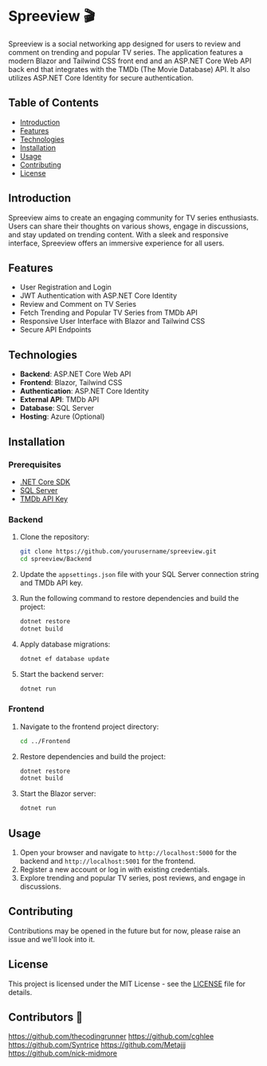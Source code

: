 # Spreeview 🎬

Spreeview is a social networking app designed for users to review and comment on trending and popular TV series. The application features a modern Blazor and Tailwind CSS front end and an ASP.NET Core Web API back end that integrates with the TMDb (The Movie Database) API. It also utilizes ASP.NET Core Identity for secure authentication.

## Table of Contents
- [Introduction](#introduction)
- [Features](#features)
- [Technologies](#technologies)
- [Installation](#installation)
- [Usage](#usage)
- [Contributing](#contributing)
- [License](#license)

## Introduction
Spreeview aims to create an engaging community for TV series enthusiasts. Users can share their thoughts on various shows, engage in discussions, and stay updated on trending content. With a sleek and responsive interface, Spreeview offers an immersive experience for all users.

## Features
- User Registration and Login
- JWT Authentication with ASP.NET Core Identity
- Review and Comment on TV Series
- Fetch Trending and Popular TV Series from TMDb API
- Responsive User Interface with Blazor and Tailwind CSS
- Secure API Endpoints

## Technologies
- **Backend**: ASP.NET Core Web API
- **Frontend**: Blazor, Tailwind CSS
- **Authentication**: ASP.NET Core Identity
- **External API**: TMDb API
- **Database**: SQL Server
- **Hosting**: Azure (Optional)

## Installation
### Prerequisites
- [.NET Core SDK](https://dotnet.microsoft.com/download)
- [SQL Server](https://www.microsoft.com/en-us/sql-server/sql-server-downloads)
- [TMDb API Key](https://www.themoviedb.org/documentation/api)

### Backend
1. Clone the repository:
    ```bash
    git clone https://github.com/yourusername/spreeview.git
    cd spreeview/Backend
    ```

2. Update the `appsettings.json` file with your SQL Server connection string and TMDb API key.

3. Run the following command to restore dependencies and build the project:
    ```bash
    dotnet restore
    dotnet build
    ```

4. Apply database migrations:
    ```bash
    dotnet ef database update
    ```

5. Start the backend server:
    ```bash
    dotnet run
    ```

### Frontend
1. Navigate to the frontend project directory:
    ```bash
    cd ../Frontend
    ```

2. Restore dependencies and build the project:
    ```bash
    dotnet restore
    dotnet build
    ```

3. Start the Blazor server:
    ```bash
    dotnet run
    ```

## Usage
1. Open your browser and navigate to `http://localhost:5000` for the backend and `http://localhost:5001` for the frontend.
2. Register a new account or log in with existing credentials.
3. Explore trending and popular TV series, post reviews, and engage in discussions.

## Contributing
Contributions may be opened in the future but for now, please raise an issue and we'll look into it.

## License
This project is licensed under the MIT License - see the [LICENSE](LICENSE) file for details.

## Contributors 🔗
https://github.com/thecodingrunner
https://github.com/cghlee
https://github.com/Syntrice
https://github.com/Metajjj
https://github.com/nick-midmore

